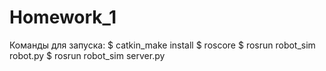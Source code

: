 # Homework_1
Команды для запуска:
$ catkin_make install
$ roscore
$ rosrun robot_sim robot.py
$ rosrun robot_sim server.py
